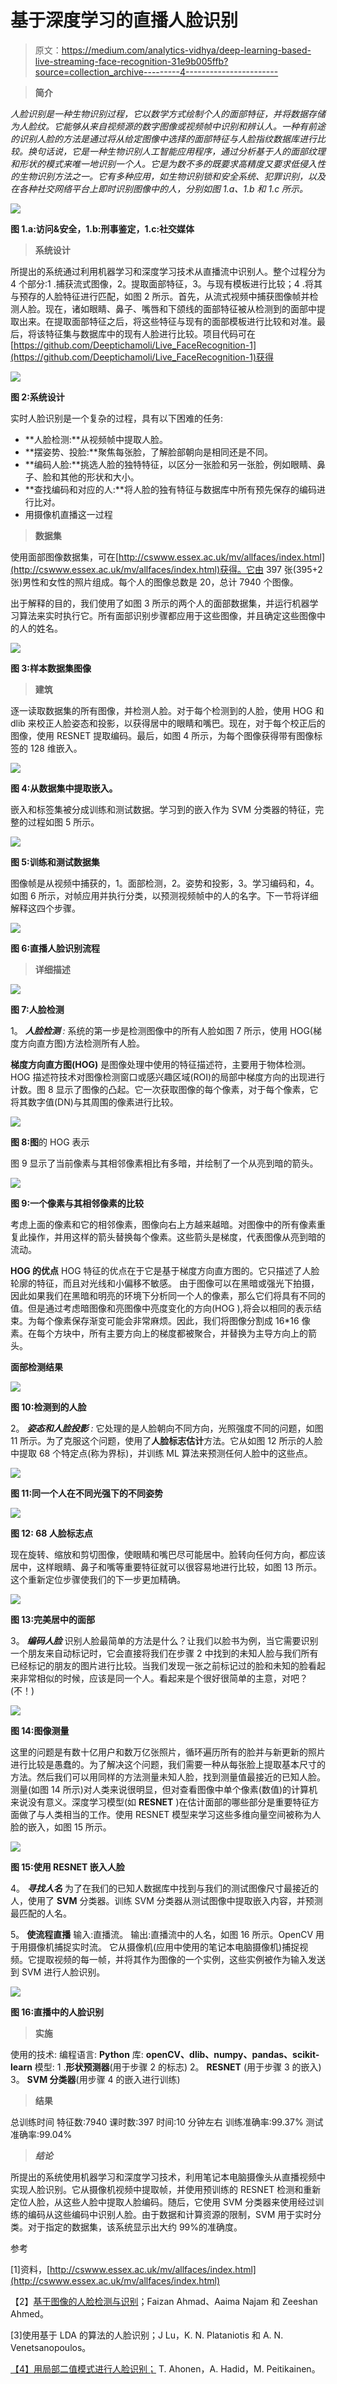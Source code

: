 # 基于深度学习的直播人脸识别

> 原文：<https://medium.com/analytics-vidhya/deep-learning-based-live-streaming-face-recognition-31e9b005ffb?source=collection_archive---------4----------------------->

> **简介**

*人脸识别是一种生物识别过程，它以数学方式绘制个人的面部特征，并将数据存储为人脸纹。它能够从来自视频源的数字图像或视频帧中识别和辨认人。一种有前途的识别人脸的方法是通过将从给定图像中选择的面部特征与人脸指纹数据库进行比较。换句话说，它是一种生物识别人工智能应用程序，通过分析基于人的面部纹理和形状的模式来唯一地识别一个人。它是为数不多的既要求高精度又要求低侵入性的生物识别方法之一。它有多种应用，如生物识别锁和安全系统、犯罪识别，以及在各种社交网络平台上即时识别图像中的人，分别如图 1.a、1.b 和 1.c 所示。*

![](img/d43d70033f6189f4e8cb64cf7c9c9328.png)

**图 1.a:访问&安全，1.b:刑事鉴定，1.c:社交媒体**

> **系统设计**

所提出的系统通过利用机器学习和深度学习技术从直播流中识别人。整个过程分为 4 个部分:1 .捕获流式图像，2。提取面部特征，3。与现有模板进行比较；4 .将其与预存的人脸特征进行匹配，如图 2 所示。首先，从流式视频中捕获图像帧并检测人脸。现在，诸如眼睛、鼻子、嘴唇和下颌线的面部特征被从检测到的面部中提取出来。在提取面部特征之后，将这些特征与现有的面部模板进行比较和对准。最后，将该特征集与数据库中的现有人脸进行比较。项目代码可在[https://github.com/Deeptichamoli/Live_FaceRecognition-1](https://github.com/Deeptichamoli/Live_FaceRecognition-1)获得

![](img/8316a277bba1eb272b014bfffcbb5853.png)

**图 2:系统设计**

实时人脸识别是一个复杂的过程，具有以下困难的任务:

*   **人脸检测:**从视频帧中提取人脸。
*   **摆姿势、投脸:**聚焦每张脸，了解脸部朝向是相同还是不同。
*   **编码人脸:**挑选人脸的独特特征，以区分一张脸和另一张脸，例如眼睛、鼻子、脸和其他的形状和大小。
*   **查找编码和对应的人:**将人脸的独有特征与数据库中所有预先保存的编码进行比对。
*   用摄像机直播这一过程

> **数据集**

使用面部图像数据集，可在[http://cswww.essex.ac.uk/mv/allfaces/index.html](http://cswww.essex.ac.uk/mv/allfaces/index.html)获得。它由 397 张(395+2 张)男性和女性的照片组成。每个人的图像总数是 20，总计 7940 个图像。

出于解释的目的，我们使用了如图 3 所示的两个人的面部数据集，并运行机器学习算法来实时执行它。所有面部识别步骤都应用于这些图像，并且确定这些图像中的人的姓名。

![](img/dfc4a22d3e5f65737b197574e05456ea.png)

**图 3:样本数据集图像**

> **建筑**

逐一读取数据集的所有图像，并检测人脸。对于每个检测到的人脸，使用 HOG 和 dlib 来校正人脸姿态和投影，以获得居中的眼睛和嘴巴。现在，对于每个校正后的图像，使用 RESNET 提取编码。最后，如图 4 所示，为每个图像获得带有图像标签的 128 维嵌入。

![](img/273cbe5bc4093724abcdec33e22c9dea.png)

**图 4:从数据集中提取嵌入。**

嵌入和标签集被分成训练和测试数据。学习到的嵌入作为 SVM 分类器的特征，完整的过程如图 5 所示。

![](img/fc5e25cc37cca479fe50268e49b450e4.png)

**图 5:训练和测试数据集**

图像帧是从视频中捕获的，1。面部检测，2。姿势和投影，3。学习编码和，4。如图 6 所示，对帧应用并执行分类，以预测视频帧中的人的名字。下一节将详细解释这四个步骤。

![](img/83952a9eff3a6afabd9cab2ba37b4cff.png)

**图 6:直播人脸识别流程**

> **详细描述**

![](img/bdf399b99b0afe24a0a1c1ed360a1dc6.png)

**图 7:人脸检测**

1。 ***人脸检测*** *:* 系统的第一步是检测图像中的所有人脸如图 7 所示，使用 HOG(梯度方向直方图)方法检测所有人脸。

**梯度方向直方图(HOG)** 是图像处理中使用的特征描述符，主要用于物体检测。HOG 描述符技术对图像检测窗口或感兴趣区域(ROI)的局部中梯度方向的出现进行计数。图 8 显示了图像的凸起。它一次获取图像的每个像素，对于每个像素，它将其数字值(DN)与其周围的像素进行比较。

![](img/37671c44bc75651d0015b30973b24e3f.png)

**图 8:图**的 HOG 表示

图 9 显示了当前像素与其相邻像素相比有多暗，并绘制了一个从亮到暗的箭头。

![](img/7a9a77e09ece4bd040e775955a82bd2b.png)

**图 9:一个像素与其相邻像素的比较**

考虑上面的像素和它的相邻像素，图像向右上方越来越暗。对图像中的所有像素重复此操作，并用这样的箭头替换每个像素。这些箭头是梯度，代表图像从亮到暗的流动。

**HOG 的优点**
HOG 特征的优点在于它是基于梯度方向直方图的。它只描述了人脸轮廓的特征，而且对光线和小偏移不敏感。
由于图像可以在黑暗或强光下拍摄，因此如果我们在黑暗和明亮的环境下分析同一个人的像素，那么它们将具有不同的值。但是通过考虑暗图像和亮图像中亮度变化的方向(HOG ),将会以相同的表示结束。为每个像素保存渐变可能会非常麻烦。因此，我们将图像分割成 16*16 像素。在每个方块中，所有主要方向上的梯度都被聚合，并替换为主导方向上的箭头。

**面部检测结果**

![](img/66806b24f17f80e069b87e95a387feb4.png)

**图 10:检测到的人脸**

2。 ***姿态和人脸投影*** *:* 它处理的是人脸朝向不同方向，光照强度不同的问题，如图 11 所示。为了克服这个问题，使用了**人脸标志估计**方法。它从如图 12 所示的人脸中提取 68 个特定点(称为界标)，并训练 ML 算法来预测任何人脸中的这些点。

![](img/e000e1fb3ac68a7ac14623f138f11f85.png)

**图 11:同一个人在不同光强下的不同姿势**

![](img/df3f9b63f4eb2c1671b78414aa8f7b2c.png)

**图 12: 68 人脸标志点**

现在旋转、缩放和剪切图像，使眼睛和嘴巴尽可能居中。脸转向任何方向，都应该居中，这样眼睛、鼻子和嘴等重要特征就可以很容易地进行比较，如图 13 所示。这个重新定位步骤使我们的下一步更加精确。

![](img/2d57435b53bc6ca830553aed4e042c21.png)

**图 13:完美居中的面部**

3。 ***编码人脸***
识别人脸最简单的方法是什么？让我们以脸书为例，当它需要识别一个朋友来自动标记时，它会直接将我们在步骤 2 中找到的未知人脸与我们所有已经标记的朋友的图片进行比较。当我们发现一张之前标记过的脸和未知的脸看起来非常相似的时候，应该是同一个人。看起来是个很好很简单的主意，对吧？(不！)

![](img/1515a33ea80adb1897b1fca556240cd8.png)

**图 14:图像测量**

这里的问题是有数十亿用户和数万亿张照片，循环遍历所有的脸并与新更新的照片进行比较是愚蠢的。为了解决这个问题，我们需要一种从每张脸上提取基本尺寸的方法。然后我们可以用同样的方法测量未知人脸，找到测量值最接近的已知人脸。测量(如图 14 所示)对人类来说很明显，但对查看图像中单个像素(数值)的计算机来说没有意义。深度学习模型(如 **RESNET** )在估计面部的哪些部分是重要特征方面做了与人类相当的工作。使用 RESNET 模型来学习这些多维向量空间被称为人脸的嵌入，如图 15 所示。

![](img/f4ef98eb7827211facb15bff06bcc9ab.png)

**图 15:使用 RESNET 嵌入人脸**

4。 ***寻找人名***
为了在我们的已知人数据库中找到与我们的测试图像尺寸最接近的人，使用了 **SVM** 分类器。训练 SVM 分类器从测试图像中提取嵌入内容，并预测最匹配的人名。

5。 **使流程直播**
输入:直播流。
输出:直播流中的人名，如图 16 所示。OpenCV 用于用摄像机捕捉实时流。
它从摄像机(应用中使用的笔记本电脑摄像机)捕捉视频。它提取视频的每一帧，并将其作为图像的一个实例，这些实例被作为输入发送到 SVM 进行人脸识别。

![](img/3ef27595322b55f3cec563916a778928.png)

**图 16:直播中的人脸识别**

> **实施**

使用的技术:
编程语言: **Python**
库: **openCV、dlib、numpy、pandas、scikit-learn**
模型:
1 .**形状预测器**(用于步骤 2 的标志)
2。 **RESNET** (用于步骤 3 的嵌入)
3。 **SVM 分类器**(用步骤 4 的嵌入进行训练)

> **结果**

总训练时间
特征数:7940
课时数:397
时间:10 分钟左右
训练准确率:99.37%
测试准确率:99.04%

> ***结论***

所提出的系统使用机器学习和深度学习技术，利用笔记本电脑摄像头从直播视频中实现人脸识别。它从摄像机视频中提取帧，并使用预训练的 RESNET 检测和重新定位人脸，从这些人脸中提取人脸编码。随后，它使用 SVM 分类器来使用经过训练的编码从这些编码中识别人脸。由于数据和计算资源的限制，SVM 用于实时分类。对于指定的数据集，该系统显示出大约 99%的准确度。

参考

[1]资料，[http://cswww.essex.ac.uk/mv/allfaces/index.html](http://cswww.essex.ac.uk/mv/allfaces/index.html)

【2】[基于图像的人脸检测与识别](https://arxiv.org/ftp/arxiv/papers/1302/1302.6379.pdf)；Faizan Ahmad、Aaima Najam 和 Zeeshan Ahmed。

[3]使用基于 LDA 的算法的人脸识别；J Lu，K. N. Plataniotis 和 A. N. Venetsanopoulos。

[【4】用局部二值模式进行人脸识别；](http://www.ee.oulu.fi/research/imag/mvg/files/pdf/pdf_494.pdf) T. Ahonen，A. Hadid，M. Peitikainen。